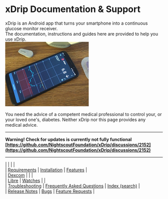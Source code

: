 # xDrip Documentation & Support  
  
  
xDrip is an Android app that turns your smartphone into a continuous glucose monitor receiver.  
The documentation, instructions and guides here are provided to help you use xDrip.  
![](./docs/images/xDinaction.png)  
  
You need the advice of a competent medical professional to control your, or your loved one's, diabetes. Neither xDrip nor this page provides any medical advice.  
  
---  
**Warning!  Check for updates is currently not fully functional [https://github.com/NightscoutFoundation/xDrip/discussions/2152](https://github.com/NightscoutFoundation/xDrip/discussions/2152)**    
  
  
---  
| | | |  
| [Requirements](./docs/Requirements_page.md) | [Installation](./docs/Installation_page.md) | [Features](./docs/Features_page.md) |  
| [Dexcom](./docs/Dexcom_page.md) | | |  
| [Libre](./docs/Libre.md) | [Watches](./docs/Watches.md) | |  
| [Troubleshooting](./docs/Troubleshooting_page.md) | [Frequently Asked Questions](./docs/FAQ_page.md) | [Index (search)](./Search_Index.md) |  
| [Release Notes](./docs/ReleaseNotes.md) | [Bugs](./docs/Bugs.md) | [Feature Requests](./docs/Features.md) |    
